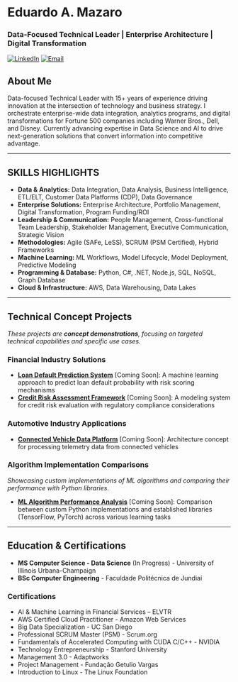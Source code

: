 # Eduardo A. Mazaro
### Data-Focused Technical Leader | Enterprise Architecture | Digital Transformation

[![LinkedIn](https://img.shields.io/badge/LinkedIn-eduardomazaro-blue?style=flat-square&logo=linkedin)](https://linkedin.com/in/eduardomazaro)
[![Email](https://img.shields.io/badge/Email-dev.mazaro%40gmail.com-red?style=flat-square&logo=gmail)](mailto:dev.mazaro@gmail.com)

## About Me

Data-focused Technical Leader with 15+ years of experience driving innovation at the intersection of technology and business strategy. I orchestrate enterprise-wide data integration, analytics programs, and digital transformations for Fortune 500 companies including Warner Bros., Dell, and Disney. Currently advancing expertise in Data Science and AI to drive next-generation solutions that convert information into competitive advantage.

---

## SKILLS HIGHLIGHTS

- **Data & Analytics:** Data Integration, Data Analysis, Business Intelligence, ETL/ELT, Customer Data Platforms (CDP), Data Governance
- **Enterprise Solutions:** Enterprise Architecture, Portfolio Management, Digital Transformation, Program Funding/ROI
- **Leadership & Communication:** People Management, Cross-functional Team Leadership, Stakeholder Management, Executive Communication, Strategic Vision
- **Methodologies:** Agile (SAFe, LeSS), SCRUM (PSM Certified), Hybrid Frameworks
- **Machine Learning:** ML Workflows, Model Lifecycle, Model Deployment, Predictive Modeling
- **Programming & Database:** Python, C#, .NET, Node.js, SQL, NoSQL, Graph Database
- **Cloud & Infrastructure:** AWS, Data Warehousing, Data Lakes

---

## Technical Concept Projects

*These projects are **concept demonstrations**, focusing on targeted technical capabilities and specific use cases.*

### Financial Industry Solutions

* [**Loan Default Prediction System**](https://github.com/EddieMazaro/loan-default-prediction) [Coming Soon]: A machine learning approach to predict loan default probability with risk scoring mechanisms
* [**Credit Risk Assessment Framework**](https://github.com/EddieMazaro/credit-risk-model) [Coming Soon]: A modeling system for credit risk evaluation with regulatory compliance considerations

### Automotive Industry Applications

* [**Connected Vehicle Data Platform**](https://github.com/EddieMazaro/connected-vehicle-platform) [Coming Soon]: Architecture concept for processing telemetry data from connected vehicles

### Algorithm Implementation Comparisons

*Showcasing custom implementations of ML algorithms and comparing their performance with Python libraries.*

* [**ML Algorithm Performance Analysis**](https://github.com/EddieMazaro/algorithm-performance) [Coming Soon]: Comparison between custom Python implementations and established libraries (TensorFlow, PyTorch) across various learning tasks
---

## Education & Certifications

- **MS Computer Science - Data Science** (In Progress) - University of Illinois Urbana-Champaign
- **BSc Computer Engineering** - Faculdade Politécnica de Jundiaí

### Certifications
- AI & Machine Learning in Financial Services – ELVTR
- AWS Certified Cloud Practitioner - Amazon Web Services
- Big Data Specialization - UC San Diego
- Professional SCRUM Master (PSM) - Scrum.org
- Fundamentals of Accelerated Computing with CUDA C/C++ - NVIDIA
- Technology Entrepreneurship - Stanford University
- Management 3.0 - Adaptworks
- Project Management - Fundação Getulio Vargas
- Introduction to Linux - The Linux Foundation
